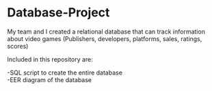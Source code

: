 # Database-Project
My team and I created a relational database that can track information about video games (Publishers, developers, platforms, sales, ratings, scores)

Included in this repository are:

-SQL script to create the entire database
<br>
-EER diagram of the database
